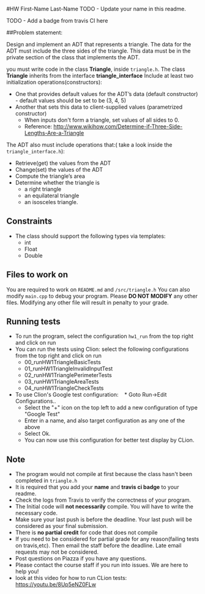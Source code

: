 #HW First-Name Last-Name
TODO - Update your name in this readme.

TODO - Add a badge from travis CI here

##Problem statement:

Design and implement an ADT that represents a triangle. The data for the ADT must include the three sides of the triangle. This data must be in the private section of the class that implements the ADT.

you must write code in the class **Triangle**, inside `triangle.h`. The class **Triangle** inherits from the interface **triangle_interface**
Include at least two initialization operations(constructors): 

* One that provides default values for the ADT’s data (default constructor) - default values should be set to be (3, 4, 5)
* Another that sets this data to client-supplied values (parametrized constructor)
    * When inputs don't form a triangle, set values of all sides to 0.
    * Reference: http://www.wikihow.com/Determine-if-Three-Side-Lengths-Are-a-Triangle

The ADT also must include operations that:( take a look inside the `triangle_interface.h`):

* Retrieve(get) the values from the ADT
* Change(set) the values of the ADT 
* Compute the triangle’s area
* Determine whether the triangle is
    * a right triangle
    * an equilateral triangle
    * an isosceles triangle.
    
## Constraints
* The class should support the following types via templates:
    * int
    * Float
    * Double

## Files to work on
You are required to work on `README.md` and `/src/triangle.h`
You can also modify `main.cpp` to debug your program.
Please **DO NOT MODIFY** any other files. Modifying any other file will result in penalty to your grade.

## Running tests
* To run the program, select the configuration `hw1_run` from the top right and click on run
* You can run the tests using Clion: select the following configurations from the top right and click on run
    * 00_runHW1TriangleBasicTests
    * 01_runHW1TriangleInvalidInputTest
    * 02_runHW1TrianglePerimeterTests
    * 03_runHW1TriangleAreaTests
    * 04_runHW1TriangleCheckTests
* To use Clion's Google test configuration:
    * Goto Run->Edit Configurations..
    * Select the "+" icon on the top left to add a new configuration of type "Google Test"
    * Enter in a name, and also target configuration as any one of the above
    * Select Ok.
    * You can now use this configuration for better test display by CLion.

## Note
* The program would not compile at first because the class hasn't been completed in `triangle.h`
* It is required that you add your **name** and **travis ci badge** to your readme.
* Check the logs from Travis to verify the correctness of your program.
* The Initial code will **not necessarily** compile. You will have to write the necessary code.
* Make sure your last push is before the deadline. Your last push will be considered as your final submission.
* There is **no partial credit** for code that does not compile
* If you need to be considered for partial grade for any reason(failing tests on travis,etc). Then email the staff before the deadline. Late email requests may not be considered.
* Post questions on Piazza if you have any questions.
* Please contact the course staff if you run into issues. We are here to help you!
* look at this video for how to run CLion tests: https://youtu.be/8Up5eNZ0FLw
